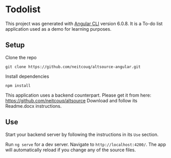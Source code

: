 # Todolist

This project was generated with [Angular CLI](https://github.com/angular/angular-cli) version 6.0.8. It is a To-do list application used as a demo for learning purposes. 

## Setup

Clone the repo
```
git clone https://github.com/neitcouq/altsource-angular.git
```
Install dependencies
```
npm install
```
This application uses a backend counterpart. Please get it from here:
https://github.com/neitcouq/altsource
Download and follow its Readme.docx instructions.

## Use

Start your backend server by following the instructions in its `Use` section.

Run `ng serve` for a dev server. Navigate to `http://localhost:4200/`. The app will automatically reload if you change any of the source files.